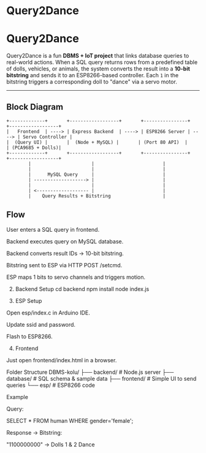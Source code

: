 # Query2Dance

# Query2Dance

Query2Dance is a fun **DBMS + IoT project** that links database queries to real-world actions. When a SQL query returns rows from a predefined table of dolls, vehicles, or animals, the system converts the result into a **10-bit bitstring** and sends it to an ESP8266-based controller. Each `1` in the bitstring triggers a corresponding doll to "dance" via a servo motor.

---

## Block Diagram

```text
+-------------+       +------------------+       +----------------+       +------------------+
|   Frontend  | ----> | Express Backend  | ----> | ESP8266 Server | ----> | Servo Controller |
|  (Query UI) |       |  (Node + MySQL) |       | (Port 80 API)  |       | (PCA9685 + Dolls)|
+-------------+       +------------------+       +----------------+       +------------------+
        |                      |                         |
        |                      |                         |
        |      MySQL Query     |                         |
        | -------------------> |                         |
        |                      |                         |
        | <------------------- |                         |
        |    Query Results + Bitstring                   |

```

## Flow

User enters a SQL query in frontend.

Backend executes query on MySQL database.

Backend converts result IDs → 10-bit bitstring.

Bitstring sent to ESP via HTTP POST /setcmd.

ESP maps 1 bits to servo channels and triggers motion.

2. Backend Setup
cd backend
npm install
node index.js

3. ESP Setup

Open esp/index.c in Arduino IDE.

Update ssid and password.

Flash to ESP8266.

4. Frontend

Just open frontend/index.html in a browser.

Folder Structure
DBMS-kolu/
 ├── backend/        # Node.js server
 ├── database/       # SQL schema & sample data
 ├── frontend/       # Simple UI to send queries
 └── esp/            # ESP8266 code

Example

Query:

SELECT * FROM human WHERE gender='female';


Response → Bitstring:

"1100000000" → Dolls 1 & 2 Dance
